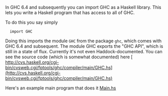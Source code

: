 
In GHC 6.4 and subsequently you can import GHC as a Haskell library.  This lets you write a Haskell program that has access to all of GHC.  


To do this you say simply 

```wiki
  import GHC
```


Doing this imports the module `GHC` from the package `ghc`, which comes with GHC 6.4 and subsequent.  The module GHC exports the "GHC API", which is still in a state of flux.  Currently it's not even Haddock-documented.  You can see the source code (which is somewhat documented) here 
[ http://cvs.haskell.org/cgi-bin/cvsweb.cgi/fptools/ghc/compiler/main/GHC.hs](http://cvs.haskell.org/cgi-bin/cvsweb.cgi/fptools/ghc/compiler/main/GHC.hs)


Here's an example main program that does it [Main.hs](/trac/ghc/attachment/wiki/UsingGhcAsLibrary/Main.hs)[](/trac/ghc/raw-attachment/wiki/UsingGhcAsLibrary/Main.hs)